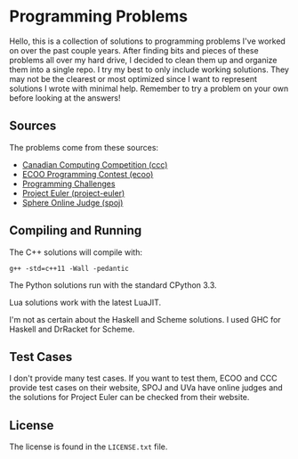 Programming Problems
====================

Hello, this is a collection of solutions to programming problems I've worked on
over the past couple years. After finding bits and pieces of these problems all
over my hard drive, I decided to clean them up and organize them into a single
repo. I try my best to only include working solutions. They may not be the
clearest or most optimized since I want to represent solutions I wrote with
minimal help. Remember to try a problem on your own before looking at the
answers!

Sources
-------

The problems come from these sources:

+ [Canadian Computing Competition (ccc)](http://cemc.uwaterloo.ca/Contests/past_contests.html#ccc)
+ [ECOO Programming Contest (ecoo)](http://ecoocs.org/past.php)
+ [Programming Challenges](http://uva.onlinejudge.org/)
+ [Project Euler (project-euler)](http://projecteuler.net/)
+ [Sphere Online Judge (spoj)](http://www.spoj.com/)


Compiling and Running
---------------------

The C++ solutions will compile with:

    g++ -std=c++11 -Wall -pedantic

The Python solutions run with the standard CPython 3.3.

Lua solutions work with the latest LuaJIT.

I'm not as certain about the Haskell and Scheme solutions. I used GHC for
Haskell and DrRacket for Scheme.


Test Cases
----------

I don't provide many test cases. If you want to test them, ECOO and CCC provide
test cases on their website, SPOJ and UVa have online judges and the solutions
for Project Euler can be checked from their website.


License
-------

The license is found in the `LICENSE.txt` file.

